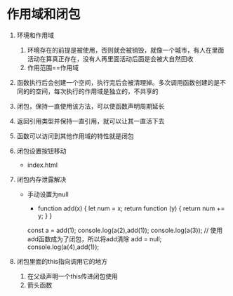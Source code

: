# 作用域和闭包
1. 环境和作用域
    1. 环境存在的前提是被使用，否则就会被销毁，就像一个城市，有人在里面活动在算真正存在，没有人再里面活动后面是会被大自然回收
    2. 作用范围==作用域
2. 函数执行后会创建一个空间，执行完后会被清理掉。多次调用函数创建的是不同的的空间，每次执行的作用域是独立的，不共享的

3. 闭包，保持一直使用该方法，可以使函数声明周期延长
4. 返回引用类型并保持一直引用，就可以让其一直活下去 
5. 函数可以访问到其他作用域的特性就是闭包
6. 闭包设置按钮移动
    - index.html
7. 闭包内存泄露解决
    - 手动设置为null
        - function add(x) {
            let num = x;
            return function (y) {
                return num += y;
            }
        }

        const a = add(1);
        console.log(a(2),add(1));
        console.log(a(3));
        // 使用add函数成为了闭包，所以将add清除
        add = null;
        console.log(a(4),add(1));

8. 闭包里面的this指向调用它的地方
    1. 在父级声明一个this传进闭包使用
    2. 箭头函数
